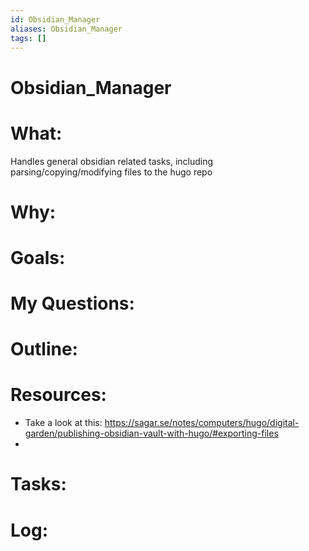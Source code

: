 ```yaml
---
id: Obsidian_Manager
aliases: Obsidian_Manager
tags: []
---
```


# Obsidian_Manager

# What:
Handles general obsidian related tasks, including parsing/copying/modifying files to the hugo repo

# Why:


# Goals:


# My Questions:


# Outline:


# Resources:
- Take a look at this: https://sagar.se/notes/computers/hugo/digital-garden/publishing-obsidian-vault-with-hugo/#exporting-files
- 

# Tasks:


# Log: